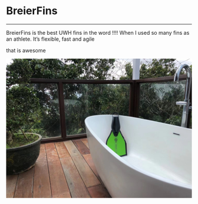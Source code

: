 # BreierFins 
------
BreierFins is the best UWH fins in the word !!!!
When I used so many fins as an athlete.
It’s flexible, fast and agile

that is awesome



![n.jpeg](img/n.jpeg)